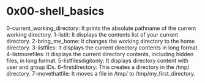 # 0x00-shell_basics
0-current_working_directory: It prints the absolute pathname of the current working directory.
1-listit: It displays the contents list of your current directory.
2-bring_me_home: It changes the working directory to the home directory.
3-listfiles: It displays the current directory contents in long format.
4-listmorefiles: It displays the current directory contents, including hidden files, in long format.
5-listfilesdigitonly: It displays directory content with user and group IDs.
6-firstdirectory: This creates a directory in the /tmp/ directory.
7-movethatfile: It moves a file in /tmp/ to /tmp/my_first_directory.
